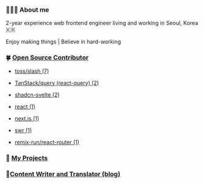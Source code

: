 ### 🙋🏻‍♂️ About me
2-year experience web frontend engineer living and working in Seoul, Korea 🇰🇷

Enjoy making things | Believe in hard-working

### 🍀 [Open Source Contributor](https://github.com/saul-atomrigs/open-source-contributions)

- [toss/slash (7)](https://github.com/toss/slash/pulls?q=is%3Apr+is%3Aclosed+author%3Asaul-atomrigs)

- [TanStack/query (react-query) (2)](https://github.com/TanStack/query/pulls?q=is%3Apr+author%3Asaul-atomrigs+is%3Aclosed)

- [shadcn-svelte (2)](https://github.com/huntabyte/shadcn-svelte/pulls?q=is%3Apr+is%3Aclosed+author%3Asaul-atomrigs)

- [react (1)](https://github.com/facebook/react/pulls?q=is%3Apr+is%3Aclosed+author%3Asaul-atomrigs)  

- [next.js (1)](https://github.com/vercel/next.js/pull/63355)

- [swr (1)](https://github.com/vercel/swr/pull/2915)

- [remix-run/react-router (1)](https://github.com/remix-run/react-router/pull/11414)


### 🌈 [My Projects](https://sollee-dev.notion.site/0066c9b8cfa04a7abbb4277ce8b63181)

### 📔[Content Writer and Translator (blog)](https://dev.to/solleedata)

